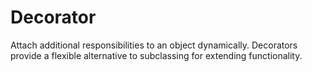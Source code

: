 # Decorator

Attach additional responsibilities to an object dynamically. Decorators provide a flexible alternative to subclassing for extending functionality.
